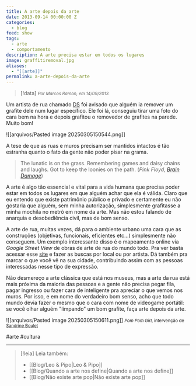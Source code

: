 ```yaml
---
title: A arte depois da arte
date: 2013-09-14 00:00:00 Z
categories:
  - blog
feed: show
tags:
  - arte
  - comportamento
description: A arte precisa estar em todos os lugares
image: graffitiremoval.jpg
aliases:
  - "[[arte]]"
permalink: a-arte-depois-da-arte
---
```

> [!data] <small><i>Por Marcos Ramon, em 14/09/2013</i></small>

Um artista de rua chamado [DS](http://www.dsart.co.uk/profile/) foi avisado que alguém ia remover um grafite dele num lugar específico. Ele foi lá, conseguiu tirar uma foto do cara bem na hora e depois grafitou o removedor de grafites na parede. Muito bom!

![[arquivos/Pasted image 20250305150544.png]]

A tese de que as ruas e muros precisam ser mantidos intactos é tão estranha quanto o fato da gente não poder pisar na grama.

>The lunatic is on the grass.
Remembering games and daisy chains and laughs.
Got to keep the loonies on the path. (*Pink Floyd, [Brain Damage](http://www.youtube.com/watch?v=pnExahMPPFI)*) 

A arte é algo tão essencial e vital para a vida humana que precisa poder estar em todos os lugares em que alguém achar que ela é válida. Claro que eu entendo que existe patrimônio público e privado e certamente eu não gostaria que alguém, sem minha autorização, simplesmente grafitasse a minha mochila no metrô em nome da arte. Mas não estou falando de anarquia e desobediência civil, mas de bom senso. 

A arte de rua, muitas vezes, dá para o ambiente urbano uma cara que as construções (objetivas, funcionais, eficientes etc...) simplesmente não conseguem. Um exemplo interessante disso é o mapeamento online via *Google Street View* de obras de arte de rua do mundo todo. Pra ver basta acessar esse [site](http://streetartview.com/) e fazer as buscas por local ou por artista. Dá também pra marcar o que você vê na sua cidade, contribuindo assim com as pessoas interessadas nesse tipo de expressão. 

Não desmereço a arte clássica que está nos museus, mas a arte da rua está mais próxima da maioria das pessoas e a gente não precisa pegar fila, pagar ingresso ou fazer cara de inteligente pra apreciar o que vemos nos muros. Por isso, e em nome do verdadeiro bom senso, acho que todo mundo devia fazer o mesmo que o cara com nome de videogame portátil: se você olhar alguém "limpando" um bom grafite, faça arte depois da arte.

![[arquivos/Pasted image 20250305150611.png]]
<small><i>Pom Pom Girl</i>, intervenção de <a href="http://www.sandrine-estrade-boulet.com/sandrine_boulet/pom_pom_girl.html">Sandrine Boulet</a></small>

#arte #cultura 

---
> [!leia] Leia também:
> - [[Blog/Leo & Pipo|Leo & Pipo]]
> - [[Blog/Quando a arte nos define|Quando a arte nos define]]
> - [[Blog/Não existe arte pop|Não existe arte pop]]
